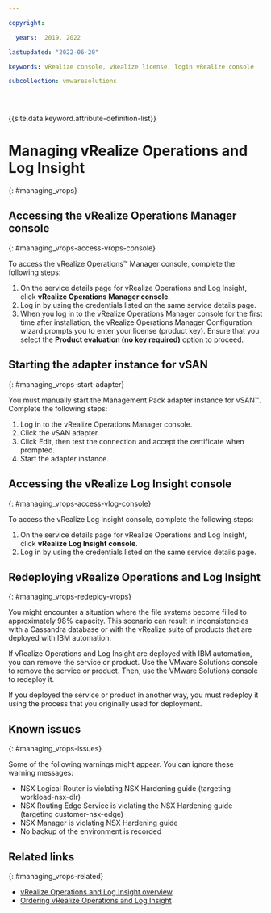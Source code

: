 ```yaml
---

copyright:

  years:  2019, 2022

lastupdated: "2022-06-20"

keywords: vRealize console, vRealize license, login vRealize console

subcollection: vmwaresolutions


---
```


{{site.data.keyword.attribute-definition-list}}

# Managing vRealize Operations and Log Insight
{: #managing_vrops}

## Accessing the vRealize Operations Manager console
{: #managing_vrops-access-vrops-console}

To access the vRealize Operations™ Manager console, complete the following steps:

1. On the service details page for vRealize Operations and Log Insight, click **vRealize Operations Manager console**.
2. Log in by using the credentials listed on the same service details page.
3. When you log in to the vRealize Operations Manager console for the first time after installation, the vRealize Operations Manager Configuration wizard prompts you to enter your license (product key). Ensure that you select the **Product evaluation (no key required)** option to proceed.

## Starting the adapter instance for vSAN
{: #managing_vrops-start-adapter}

You must manually start the Management Pack adapter instance for vSAN™. Complete the following steps:

1. Log in to the vRealize Operations Manager console.
2. Click the vSAN adapter.
3. Click Edit, then test the connection and accept the certificate when prompted.
4. Start the adapter instance.

## Accessing the vRealize Log Insight console
{: #managing_vrops-access-vlog-console}

To access the vRealize Log Insight console, complete the following steps:

1. On the service details page for vRealize Operations and Log Insight, click **vRealize Log Insight console**.
2. Log in by using the credentials listed on the same service details page.

## Redeploying vRealize Operations and Log Insight
{: #managing_vrops-redeploy-vrops}

You might encounter a situation where the file systems become filled to approximately 98% capacity. This scenario can result in inconsistencies with a Cassandra database or with the vRealize suite of products that are deployed with IBM automation.

If vRealize Operations and Log Insight are deployed with IBM automation, you can remove the service or product. Use the VMware Solutions console to remove the service or product. Then, use the VMware Solutions console to redeploy it.

If you deployed the service or product in another way, you must redeploy it using the process that you originally used for deployment.

## Known issues
{: #managing_vrops-issues}

Some of the following warnings might appear. You can ignore these warning messages:
* NSX Logical Router is violating NSX Hardening guide (targeting workload-nsx-dlr)
* NSX Routing Edge Service is violating the NSX Hardening guide (targeting customer-nsx-edge)
* NSX Manager is violating NSX Hardening guide
* No backup of the environment is recorded

## Related links
{: #managing_vrops-related}

* [vRealize Operations and Log Insight overview](/docs/vmwaresolutions?topic=vmwaresolutions-vrops_overview)
* [Ordering vRealize Operations and Log Insight](/docs/vmwaresolutions?topic=vmwaresolutions-vrops_ordering)
